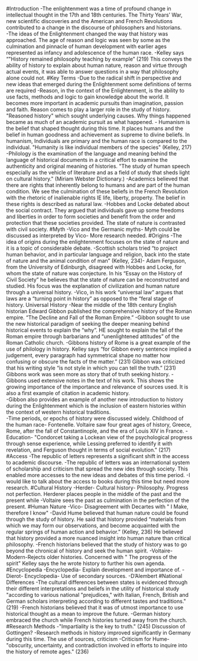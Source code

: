 #Introduction
-The enlightenment was a time of profound change in intellectual thought in the 17th and 18th centuries. The Thirty Years’ War, new scientific discoveries and the American and French Revolutions contributed to a change in the discourse of philosophers and historians.  
-The ideas of the Enlightenment changed the way that history was approached. The age of reason and logic was seen by some as the culmination and pinnacle of human development with earlier ages represented as infancy and adolescence of the human race. 
-Kelley says “"History remained philosophy teaching by example” (219) This conveys the ability of history to explain about human nature, reason and virtue through actual events, it was able to answer questions in a way that philosophy alone could not.
#Key Terms
-Due to the radical shift in perspective and new ideas that emerged during the Enlightenment some definitions of terms are required
-Reason, in the context of the Enlightenment, is the ability to use facts, methods and logic to gain knowledge about the world. It becomes more important in academic pursuits than imagination, passion and faith. Reason comes to play a larger role in the study of history. "Reasoned history" which sought underlying causes. Why things happened became as much of an academic pursuit as what happened. -	Humanism is the belief that shaped thought during this time. It places humans and the belief in human goodness and achievement as supreme to divine beliefs. In humanism, Individuals are primary and the human race is compared to the individual. "Humanity is like individual members of the species" (Kelley, 217) 
-Philology is the examination of the language and meaning behind the language of historical documents in a critical effort to examine the authenticity and original meaning of histories.  "The study of human speech especially as the vehicle of literature and as a field of study that sheds light on cultural history." (Miriam Webster Dictionary.) 
-Academics believed that there are rights that inherently belong to humans and are part of the human condition.  We see the culmination of these beliefs in the French Revolution with the rhetoric of inalienable rights IE life, liberty, property. The belief in these rights is described as natural law. 
-Hobbes and Locke debated about the social contract. They argued that individuals gave up some freedoms and liberties in order to form societies and benefit from the order and protection that these societies provided. The state of nature is contrasted with civil society. 
#Myth 
-Vico and the Germanic myths- Myth could be discussed as interpreted by Vico- More research needed. 
#Origins
-The idea of origins during the enlightenment focuses on the state of nature and it is a topic of considerable debate. 
-Scottish scholars tried “to project human behavior, and in particular language and religion, back into the state of nature and the animal condition of man” (Kelley, 234)-	Adam Ferguson, from the University of Edinburgh, disagreed with Hobbes and Locke, for whom the state of nature was conjecture. In his “Essay on the History of Civil Society” he believes that the state of nature can be reconstructed and studied. His focus was the explanation of civilization and human nature through a universal history. 
-Vico, in his work “universal law”  argues that laws are a “turning point in history” as opposed to the “feral stage of history. 
 Universal History
-Near the middle of the 18th century English historian Edward Gibbon published the comprehensive history of the Roman empire. “The Decline and Fall of the Roman Empire.” 
-Gibbon sought to use the new historical paradigm of seeking the deeper meaning behind historical events to explain the “why”. HE sought to explain the fall of the Roman empire through barbarians and “unenlightened attitudes” of the Roman Catholic church.
-Gibbons history of Rome is a great example of the use of philology in history. Kelley says “for Gibbon every sentence implied a judgement, every paragraph had symmetrical shape no matter how confusing or obscure the facts of the matter.” (231) Gibbon was criticized that his writing style “is not style in which you can tell the truth.” (231) Gibbons work was seen more as story that of truth seeking history. -	Gibbons used extensive notes in the text of his work. This shows the growing importance of the importance and relevance of sources used. It is also a first example of citation in academic history.     
-Gibbon also provides an example of another new introduction to history during the Enlightenment which is the inclusion of eastern histories within the context of western historical traditions.    
-Time periods, or epochs of history were discussed widely. Childhood of the human race- Fontenelle. Voltaire saw four great ages of history, Greece, Rome, after the fall of Constantinople, and the era of Louis XIV in France. 
-Education- "Condorcet taking a Lockean view of the psychological progress through sense experience, while Lessing preferred to identify it with revelation, and Ferguson thought in terms of social evolution." (217)
#Access
-The republic of letters represents a significant shift in the access to academic discourse.
-The republic of letters was an international system of scholarship and criticism that spread the new ides through society. This enabled more accesses to the new ideas and debates of this time period.
-I would like to talk about the access to books during this time but need more research.
#Cultural History
-Herder- Cultural history- Philosophy. Progress not perfection. Herderer places people in the middle of the past and the present while
-Voltaire sees the past as culmination in the perfection of the present.
#Human Nature
-Vico- Disagreement with Decartes with " I Make, therefore I know" 
-David Hume believed that human nature could be found through the study of history. He said that history provided “materials from which we may form our observations, and become acquainted with the regular springs of human action and behavior.” (Kelley, 236) He believed that history provided a more nuanced insight into human nature than critical philosophy.
-French historians believed that the study of history was to go beyond the chronical of history and seek the human spirit. 
-Voltaire- Modern-Rejects older histories. Concerned with " The progress of the spirit" Kelley says the he wrote history to further his own agenda.
#Encyclopedia
-Encyclopedia- Explain development and importance of. 
-Dierot- Encyclopedia- Use of secondary sources.
-D’Alembert
#National Differences
-The cultural differences between states is evidenced through their different interpretations and beliefs in the utility of historical study "according to various national "prejudices," with Italian, French, British and German scholars interpreting according to different tastes and traditions." (219)
-French historians believed that it was of utmost importance to use historical thought as a mean to improve the future. 
-German history embraced the church while French histories turned away from the church.
#Research Methods
-"Impartiality is the key to truth." (245) Discussion of Gottingen? 
-Research methods in history improved significantly in Germany during this time. The use of sources, criticism
-Criticism for Hume- "obscurity, uncertainty, and contradiction involved in efforts to inquire into the history of remote ages." (236) 









